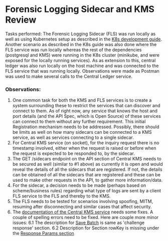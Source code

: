 # Forensic Logging Sidecar and KMS Review

Tasks performed:
The Forensic Logging Sidecar (FLS) was run locally as well as using Kubernetes setup as described in the [K8s development guide](https://github.com/mojaloop/mojaloop/blob/develop/contribute/Local-K8s-Development-Guide.md). Another scenario as described in the K8s guide was also done where the FLS service was run locally whereas the rest of the dependencies (postgresql and KMS) were running in the K8s cluster (minikube, and were exposed for the locally running services). As as extension to this, central ledger was also run locally on the host machine and was connected to the FLS service that was running locally. Observations were made as Postman was used to make several calls to the Central Ledger service.

### Observations:
1. One common task for both the KMS and FLS services is to create a system surrounding these to restrict the services that can discover and connect to them. As of right now, any service that knows the host and port details (and the API Spec, which is Open Source) of these services can connect to them without any further requirement. This initial Registration mechanism needs to be addressed. Possibly, there should be limits as well on how many sidecars can be connected to a KMS service, as well as services connecting to a single sidecar.
2. For Central KMS service (on socket), for the inquiry request there is no timestamp involved, either when the request is raised or before when the request is expected to be responded to, by the sidecar.
3. The GET /sidecars endpoint on the API section of Central KMS needs to be secured as well (similar to #1 above) as currently it is open and would reveal the details of all the sidecars that are registered. If not, the details can be obtained of all the sidecars that are registered and these can be used to make other requests in the API, to gather more information/data.
4. For the sidecar, a decision needs to be made (perhaps based on scheme/business rules) regarding what type of logs are sent by a client FLS service to the FLS and thereby to the KMS.
5. The FLS needs to be tested for scenarios involving spoofing, MITM, resuming after disconnecting and similar cases that affect security.
6. The [documentation of the Central KMS service](https://github.com/mojaloop/central-kms/blob/master/Socket.md) needs some fixes. A couple of spelling errors need to be fixed. Here are couple more minor issues:
6.1 The description for [Save Batch](https://github.com/mojaloop/central-kms/blob/master/Socket.md#save-batch) is same as 'challenge response' section.
6.2 Description for Section rowKey is missing under the [Response Params section](https://github.com/mojaloop/central-kms/blob/develop/Socket.md#register)
